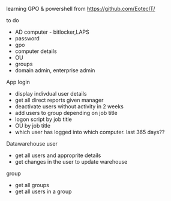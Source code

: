 

learning GPO & powershell from https://github.com/EotecIT/ 

to do
* AD computer - bitlocker,LAPS
* password
* gpo
* computer details
* OU
* groups
* domain admin, enterprise admin



App 
login
* display indivdual user details
* get all direct reports given manager
* deactivate users without activity in 2 weeks
* add users to group depending on job title
* logon script by job title
* OU by job title
* which user has logged into which computer. last 365 days??


Datawarehouse
user
* get all users and approprite details
* get changes in the user to update warehouse

group
* get all groups
* get all users in a group